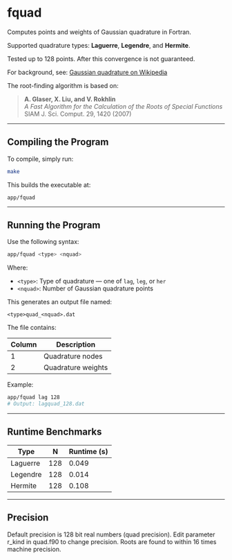 # fquad

Computes points and weights of Gaussian quadrature in Fortran.

Supported quadrature types: **Laguerre**, **Legendre**, and **Hermite**.

Tested up to 128 points. After this convergence is not guaranteed.

For background, see: [Gaussian quadrature on Wikipedia](https://en.wikipedia.org/wiki/Gaussian_quadrature)

The root-finding algorithm is based on:

> **A. Glaser, X. Liu, and V. Rokhlin**  
> *A Fast Algorithm for the Calculation of the Roots of Special Functions*  
> SIAM J. Sci. Comput. 29, 1420 (2007)

---

## Compiling the Program

To compile, simply run:

```bash
make
```

This builds the executable at:

```
app/fquad
```

---

## Running the Program

Use the following syntax:

```bash
app/fquad <type> <nquad>
```

Where:

- `<type>`: Type of quadrature — one of `lag`, `leg`, or `her`
- `<nquad>`: Number of Gaussian quadrature points

This generates an output file named:

```
<type>quad_<nquad>.dat
```

The file contains:

| Column | Description        |
|--------|--------------------|
| 1      | Quadrature nodes   |
| 2      | Quadrature weights |

Example:

```bash
app/fquad lag 128
# Output: lagquad_128.dat
```

---

## Runtime Benchmarks

| Type     | N     | Runtime (s) |
|----------|-------|-------------|
| Laguerre | 128   | 0.049       |
| Legendre | 128   | 0.014       |
| Hermite  | 128   | 0.108       |
---

## Precision

Default precision is 128 bit real numbers (quad precision). Edit parameter r_kind in quad.f90 to change precision.
Roots are found to within 16 times machine precision.
